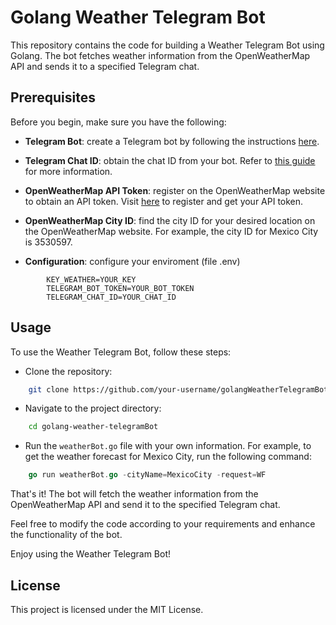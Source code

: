 # Golang Weather Telegram Bot
This repository contains the code for building a Weather Telegram Bot using Golang. The bot fetches weather information from the OpenWeatherMap API and sends it to a specified Telegram chat.

## Prerequisites
Before you begin, make sure you have the following:
* **Telegram Bot**: create a Telegram bot by following the instructions [here](https://core.telegram.org/bots).
* **Telegram Chat ID**: obtain the chat ID from your bot. Refer to [this guide](https://core.telegram.org/bots#3-how-do-i-create-a-bot) for more information.
* **OpenWeatherMap API Token**: register on the OpenWeatherMap website to obtain an API token. Visit [here](https://openweathermap.org/appid) to register and get your API token.
* **OpenWeatherMap City ID**: find the city ID for your desired location on the OpenWeatherMap website. For example, the city ID for Mexico City is 3530597.

* **Configuration**: configure your enviroment (file .env)
```.env
		KEY_WEATHER=YOUR_KEY
		TELEGRAM_BOT_TOKEN=YOUR_BOT_TOKEN
		TELEGRAM_CHAT_ID=YOUR_CHAT_ID
```
## Usage
To use the Weather Telegram Bot, follow these steps:
* Clone the repository:

```bash
	git clone https://github.com/your-username/golangWeatherTelegramBot.git
``````
* Navigate to the project directory:
```bash
	cd golang-weather-telegramBot
````
* Run the `weatherBot.go` file with your own information. For example, to get the weather forecast for Mexico City, run the following command:
```go
	go run weatherBot.go -cityName=MexicoCity -request=WF
```

That's it! The bot will fetch the weather information from the OpenWeatherMap API and send it to the specified Telegram chat.

Feel free to modify the code according to your requirements and enhance the functionality of the bot.

Enjoy using the Weather Telegram Bot!
## License

This project is licensed under the MIT License.